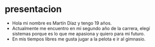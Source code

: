 # presentacion 

- Hola mi nombre es Martín Díaz y tengo 19 años.
- Actualmente me encuentro en mi segundo año de la carrera, elegí sistemas porque es lo que me apasiona y quiero para mi futuro.
- En mis tiempos libres me gusta jugar a la pelota e ir al gimnasio.



